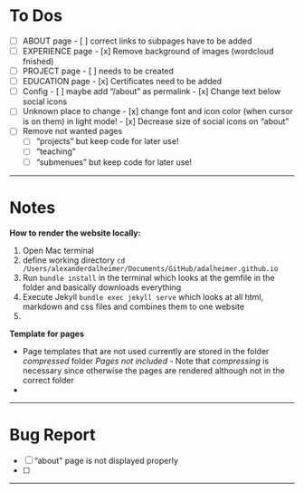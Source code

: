 # To Dos
- [ ] ABOUT page
      - [ ] correct links to subpages have to be added 
- [ ] EXPERIENCE page
      - [x] Remove background of images (wordcloud fnished)
- [ ] PROJECT page
      - [ ] needs to be created
- [ ] EDUCATION page
      - [x] Certificates need to be added
- [ ] Config
      - [ ] maybe add “/about” as permalink 
      - [x] Change text below social icons
- [ ] Unknown place to change
      - [x] change font and icon color (when cursor is on them) in light mode!
      - [x] Decrease size of social icons on “about” 
- [ ]  Remove not wanted pages
      - [ ]  “projects” but keep code for later use!
      - [ ] “teaching"
      - [ ] “submenues” but keep code for later use!

___

# Notes
**How to render the website locally:**
1. Open Mac terminal
2. define working directory `cd /Users/alexanderdalheimer/Documents/GitHub/adalheimer.github.io`
3. Run `bundle install` in the terminal which looks at the gemfile in the folder and basically downloads everything
4. Execute Jekyll `bundle exec jekyll serve` which looks at all html, markdown and css files and combines them to one website
5. 

**Template for pages**
- Page templates that are not used currently are stored in the folder *compressed* folder *Pages not included* 
      -  Note that *compressing* is necessary since otherwise the pages are rendered although not in the correct folder
- 
___

# Bug Report
- [ ] “about" page is not displayed properly 
- [ ] 
___